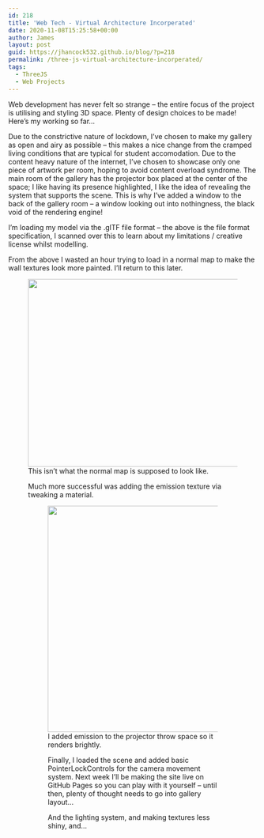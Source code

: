 ```yaml
---
id: 218
title: 'Web Tech - Virtual Architecture Incorperated'
date: 2020-11-08T15:25:58+00:00
author: James
layout: post
guid: https://jhancock532.github.io/blog/?p=218
permalink: /three-js-virtual-architecture-incorperated/
tags:
  - ThreeJS
  - Web Projects
---
```

Web development has never felt so strange &#8211; the entire focus of the project is utilising and styling 3D space. Plenty of design choices to be made! Here&#8217;s my working so far&#8230;

<!--more-->

Due to the constrictive nature of lockdown, I&#8217;ve chosen to make my gallery as open and airy as possible &#8211; this makes a nice change from the cramped living conditions that are typical for student accomodation. Due to the content heavy nature of the internet, I&#8217;ve chosen to showcase only one piece of artwork per room, hoping to avoid content overload syndrome. The main room of the gallery has the projector box placed at the center of the space; I like having its presence highlighted, I like the idea of revealing the system that supports the scene. This is why I&#8217;ve added a window to the back of the gallery room &#8211; a window looking out into nothingness, the black void of the rendering engine!

<img loading="lazy" src="https://jhancock532.github.io/blog/wp-content/uploads/2020/11/Welcome-to-the-glTF-specification-1024x517.jpg" alt="" class="wp-image-220" srcset="https://jhancock532.github.io/blog/wp-content/uploads/2020/11/Welcome-to-the-glTF-specification-1024x517.jpg 1024w, https://jhancock532.github.io/blog/wp-content/uploads/2020/11/Welcome-to-the-glTF-specification-300x151.jpg 300w, https://jhancock532.github.io/blog/wp-content/uploads/2020/11/Welcome-to-the-glTF-specification-768x388.jpg 768w, https://jhancock532.github.io/blog/wp-content/uploads/2020/11/Welcome-to-the-glTF-specification-1536x775.jpg 1536w, https://jhancock532.github.io/blog/wp-content/uploads/2020/11/Welcome-to-the-glTF-specification.jpg 1920w" sizes="(max-width: 767px) 89vw, (max-width: 1000px) 54vw, (max-width: 1071px) 543px, 580px" />I&#8217;m loading my model via the .glTF file format &#8211; the above is the file format specification, I scanned over this to learn about my limitations / creative license whilst modelling.

From the above I wasted an hour trying to load in a normal map to make the wall textures look more painted. I&#8217;ll return to this later.<figure class="wp-block-image size-large is-resized">

<img loading="lazy" src="https://jhancock532.github.io/blog/wp-content/uploads/2020/11/Not-Much-Luck-with-The-Normal-Map-1024x578.jpg" alt="" class="wp-image-221" width="674" height="380" srcset="https://jhancock532.github.io/blog/wp-content/uploads/2020/11/Not-Much-Luck-with-The-Normal-Map-1024x578.jpg 1024w, https://jhancock532.github.io/blog/wp-content/uploads/2020/11/Not-Much-Luck-with-The-Normal-Map-300x169.jpg 300w, https://jhancock532.github.io/blog/wp-content/uploads/2020/11/Not-Much-Luck-with-The-Normal-Map-768x434.jpg 768w, https://jhancock532.github.io/blog/wp-content/uploads/2020/11/Not-Much-Luck-with-The-Normal-Map.jpg 1510w" sizes="(max-width: 674px) 100vw, 674px" />This isn&#8217;t what the normal map is supposed to look like.

Much more successful was adding the emission texture via tweaking a material.<figure class="wp-block-image size-large is-resized">

<img loading="lazy" src="https://jhancock532.github.io/blog/wp-content/uploads/2020/11/Added-Emission-To-The-Projector-Wall-1024x696.jpg" alt="" class="wp-image-219" width="674" height="458" srcset="https://jhancock532.github.io/blog/wp-content/uploads/2020/11/Added-Emission-To-The-Projector-Wall-1024x696.jpg 1024w, https://jhancock532.github.io/blog/wp-content/uploads/2020/11/Added-Emission-To-The-Projector-Wall-300x204.jpg 300w, https://jhancock532.github.io/blog/wp-content/uploads/2020/11/Added-Emission-To-The-Projector-Wall-768x522.jpg 768w, https://jhancock532.github.io/blog/wp-content/uploads/2020/11/Added-Emission-To-The-Projector-Wall.jpg 1189w" sizes="(max-width: 674px) 100vw, 674px" />I added emission to the projector throw space so it renders brightly.

Finally, I loaded the scene and added basic PointerLockControls for the camera movement system. Next week I&#8217;ll be making the site live on GitHub Pages so you can play with it yourself &#8211; until then, plenty of thought needs to go into gallery layout&#8230;

<img loading="lazy" src="https://jhancock532.github.io/blog/wp-content/uploads/2020/11/Online-Emissive-1024x786.png" alt="" class="wp-image-222" srcset="https://jhancock532.github.io/blog/wp-content/uploads/2020/11/Online-Emissive-1024x786.png 1024w, https://jhancock532.github.io/blog/wp-content/uploads/2020/11/Online-Emissive-300x230.png 300w, https://jhancock532.github.io/blog/wp-content/uploads/2020/11/Online-Emissive-768x590.png 768w, https://jhancock532.github.io/blog/wp-content/uploads/2020/11/Online-Emissive.png 1276w" sizes="(max-width: 767px) 89vw, (max-width: 1000px) 54vw, (max-width: 1071px) 543px, 580px" />And the lighting system, and making textures less shiny, and&#8230;